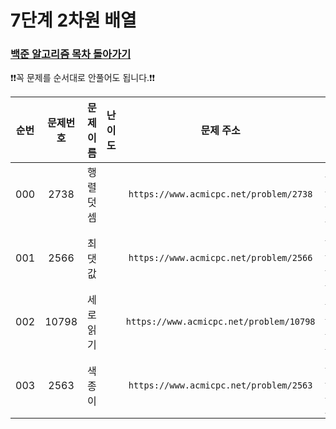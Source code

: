 # 7단계 2차원 배열

### [백준 알고리즘 목차 돌아가기](../README.md)

❗️❗️꼭 문제를 순서대로 안풀어도 됩니다.❗️❗️

| 순번  | 문제번호  | 문제이름  |                                 난이도                                 |                    문제 주소                    |  풀이링크   | 상태  |
|:---:|:-----:|:-----:|:-------------------------------------------------------------------:|:-------------------------------------------:|:-------------|:---------:|
| 000 | 2738  | 행렬 덧셈 | <img src ="https://static.solved.ac/tier_small/3.svg" width = "15"> | ```https://www.acmicpc.net/problem/2738```  | [바로 가기](./행렬덧셈/README.md)     | ![DONE](https://img.shields.io/badge/DONE-brightgreen) |
| 001 | 2566  |  최댓값  | <img src ="https://static.solved.ac/tier_small/3.svg" width = "15"> | ```https://www.acmicpc.net/problem/2566```  | [바로 가기](./최댓값/README.md)        | ![DONE](https://img.shields.io/badge/DONE-brightgreen) |
| 002 | 10798 | 세로읽기  | <img src ="https://static.solved.ac/tier_small/5.svg" width = "15"> | ```https://www.acmicpc.net/problem/10798``` | [바로 가기](./세로읽기/README.md)       | ![DONE](https://img.shields.io/badge/DONE-brightgreen) |
| 003 | 2563  |  색종이  | <img src ="https://static.solved.ac/tier_small/6.svg" width = "15"> | ```https://www.acmicpc.net/problem/2563```  | [바로 가기](./색종이/README.md)   | ![DONE](https://img.shields.io/badge/DONE-brightgreen) |